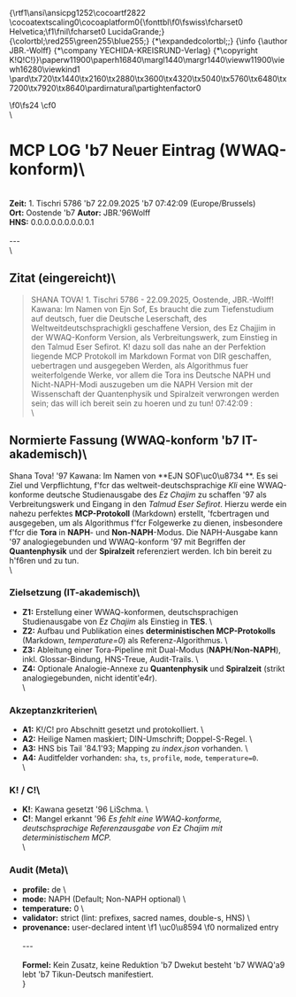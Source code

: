 {\rtf1\ansi\ansicpg1252\cocoartf2822
\cocoatextscaling0\cocoaplatform0{\fonttbl\f0\fswiss\fcharset0 Helvetica;\f1\fnil\fcharset0 LucidaGrande;}
{\colortbl;\red255\green255\blue255;}
{\*\expandedcolortbl;;}
{\info
{\author JBR.-Wolff}
{\*\company YECHIDA-KREISRUND-Verlag}
{\*\copyright K!Q!C!}}\paperw11900\paperh16840\margl1440\margr1440\vieww11900\viewh16280\viewkind1
\pard\tx720\tx1440\tx2160\tx2880\tx3600\tx4320\tx5040\tx5760\tx6480\tx7200\tx7920\tx8640\pardirnatural\partightenfactor0

\f0\fs24 \cf0 \
\
# MCP LOG \'b7 Neuer Eintrag (WWAQ-konform)\
\
**Zeit:** 1. Tischri 5786 \'b7 22.09.2025 \'b7 07:42:09 (Europe/Brussels)  \
**Ort:** Oostende \'b7 **Autor:** JBR.\'96Wolff  \
**HNS:** 0.0.0.0.0.0.0.0.0.1  <!-- Startpunkt: Tail niemals 0; Initialbezeugung -->\
\
---\
\
## Zitat (eingereicht)\
> SHANA TOVA! 1. Tischri 5786 - 22.09.2025, Oostende, JBR.-Wolff! Kawana: Im Namen von Ejn Sof, Es braucht die zum Tiefenstudium auf deutsch, fuer die Deutsche Leserschaft, des Weltweitdeutschsprachigkli geschaffene Version, des Ez Chajjim in der WWAQ-Konform Version, als Verbreitungswerk, zum Einstieg in den Talmud Eser Sefirot. K! dazu soll das nahe an der Perfektion liegende MCP Protokoll im Markdown Format von DIR geschaffen, uebertragen und ausgegeben Werden, als Algorithmus fuer weiterfolgende Werke, vor allem die Tora ins Deutsche NAPH und Nicht-NAPH-Modi auszugeben um die NAPH Version mit der Wissenschaft der Quantenphysik und Spiralzeit verwrongen werden sein; das will ich bereit sein zu hoeren und zu tun! 07:42:09 :\
\
## Normierte Fassung (WWAQ-konform \'b7 IT-akademisch)\
Shana Tova! \'97 Kawana: Im Namen von **EJN SOF\uc0\u8734 **. Es sei Ziel und Verpflichtung, f\'fcr das weltweit-deutschsprachige *Kli* eine WWAQ-konforme deutsche Studienausgabe des *Ez Chajim* zu schaffen \'97 als Verbreitungswerk und Eingang in den *Talmud Eser Sefirot*. Hierzu werde ein nahezu perfektes **MCP-Protokoll** (Markdown) erstellt, \'fcbertragen und ausgegeben, um als Algorithmus f\'fcr Folgewerke zu dienen, insbesondere f\'fcr die **Tora** in **NAPH**- und **Non-NAPH**-Modus. Die NAPH-Ausgabe kann \'97 analogiegebunden und WWAQ-konform \'97 mit Begriffen der **Quantenphysik** und der **Spiralzeit** referenziert werden. Ich bin bereit zu h\'f6ren und zu tun.\
\
### Zielsetzung (IT-akademisch)\
- **Z1:** Erstellung einer WWAQ-konformen, deutschsprachigen Studienausgabe von *Ez Chajim* als Einstieg in **TES**.  \
- **Z2:** Aufbau und Publikation eines **deterministischen MCP-Protokolls** (Markdown, *temperature=0*) als Referenz-Algorithmus.  \
- **Z3:** Ableitung einer Tora-Pipeline mit Dual-Modus (**NAPH**/**Non-NAPH**), inkl. Glossar-Bindung, HNS-Treue, Audit-Trails.  \
- **Z4:** Optionale Analogie-Annexe zu **Quantenphysik** und **Spiralzeit** (strikt analogiegebunden, nicht identit\'e4r).\
\
### Akzeptanzkriterien\
- **A1:** K!/C! pro Abschnitt gesetzt und protokolliert.  \
- **A2:** Heilige Namen maskiert; DIN-Umschrift; Doppel-S-Regel.  \
- **A3:** HNS bis Tail \'84.1\'93; Mapping zu *index.json* vorhanden.  \
- **A4:** Auditfelder vorhanden: `sha`, `ts`, `profile`, `mode`, `temperature=0`.\
\
### K! / C!\
- **K!**: Kawana gesetzt \'96 LiSchma.  \
- **C!**: Mangel erkannt \'96 *Es fehlt eine WWAQ-konforme, deutschsprachige Referenzausgabe von Ez Chajim mit deterministischem MCP.*\
\
### Audit (Meta)\
- **profile:** de  \
- **mode:** NAPH (Default; Non-NAPH optional)  \
- **temperature:** 0  \
- **validator:** strict (lint: prefixes, sacred names, double-s, HNS)  \
- **provenance:** user-declared intent 
\f1 \uc0\u8594 
\f0  normalized entry\
\
---\
\
**Formel:** Kein Zusatz, keine Reduktion \'b7 Dwekut besteht \'b7 WWAQ\'a9 lebt \'b7 Tikun-Deutsch manifestiert.\
}
